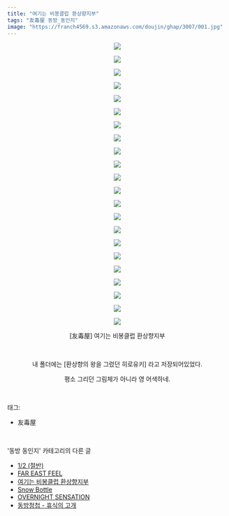 ```yaml
---
title: "여기는 비봉클럽 환상향지부"
tags: "友毒屋 동방_동인지"
image: "https://franch4569.s3.amazonaws.com/doujin/ghap/3007/001.jpg"
---
```

<div class="article">
<p style="text-align: center; clear: none; float: none;"><img src="{{ site.imgserver2 }}/ghap/3007/001.jpg"/></p>
<p style="text-align: center; clear: none; float: none;"><img src="{{ site.imgserver2 }}/ghap/3007/002.jpg"/></p>
<p style="text-align: center; clear: none; float: none;"><img src="{{ site.imgserver2 }}/ghap/3007/003.jpg"/></p>
<p style="text-align: center; clear: none; float: none;"><img src="{{ site.imgserver2 }}/ghap/3007/004.jpg"/></p>
<p style="text-align: center; clear: none; float: none;"><img src="{{ site.imgserver2 }}/ghap/3007/005.jpg"/></p>
<p style="text-align: center; clear: none; float: none;"><img src="{{ site.imgserver2 }}/ghap/3007/006.jpg"/></p>
<p style="text-align: center; clear: none; float: none;"><img src="{{ site.imgserver2 }}/ghap/3007/007.jpg"/></p>
<p style="text-align: center; clear: none; float: none;"><img src="{{ site.imgserver2 }}/ghap/3007/008.jpg"/></p>
<p style="text-align: center; clear: none; float: none;"><img src="{{ site.imgserver2 }}/ghap/3007/009.jpg"/></p>
<p style="text-align: center; clear: none; float: none;"><img src="{{ site.imgserver2 }}/ghap/3007/010.jpg"/></p>
<p style="text-align: center; clear: none; float: none;"><img src="{{ site.imgserver2 }}/ghap/3007/011.jpg"/></p>
<p style="text-align: center; clear: none; float: none;"><img src="{{ site.imgserver2 }}/ghap/3007/012.jpg"/></p>
<p style="text-align: center; clear: none; float: none;"><img src="{{ site.imgserver2 }}/ghap/3007/013.jpg"/></p>
<p style="text-align: center; clear: none; float: none;"><img src="{{ site.imgserver2 }}/ghap/3007/014.jpg"/></p>
<p style="text-align: center; clear: none; float: none;"><img src="{{ site.imgserver2 }}/ghap/3007/015.jpg"/></p>
<p style="text-align: center; clear: none; float: none;"><img src="{{ site.imgserver2 }}/ghap/3007/016.jpg"/></p>
<p style="text-align: center; clear: none; float: none;"><img src="{{ site.imgserver2 }}/ghap/3007/017.jpg"/></p>
<p style="text-align: center; clear: none; float: none;"><img src="{{ site.imgserver2 }}/ghap/3007/018.jpg"/></p>
<p style="text-align: center; clear: none; float: none;"><img src="{{ site.imgserver2 }}/ghap/3007/019.jpg"/></p>
<p style="text-align: center; clear: none; float: none;"><img src="{{ site.imgserver2 }}/ghap/3007/020.jpg"/></p>
<p style="text-align: center; clear: none; float: none;"><img src="{{ site.imgserver2 }}/ghap/3007/021.jpg"/></p>
<p style="text-align: center; clear: none; float: none;"><img src="{{ site.imgserver2 }}/ghap/3007/022.jpg"/></p>
<p style="text-align: center; clear: none; float: none;">[友毒屋] 여기는 비봉클럽 환상향지부</p>
<p style="text-align: center; clear: none; float: none;"><br/></p>
<p style="text-align: center; clear: none; float: none;">내 폴더에는 [환상향의 왕을 그렸던 히로유키] 라고 저장되어있었다.</p>
<p style="text-align: center; clear: none; float: none;">평소 그리던 그림체가 아니라 영 어색하네.</p>
</div><br/>
<div class="tagTrail">
<p>태그: </p>
<ul>
<li>友毒屋</li>
</ul>
</div><br/>
<div class="another">
<p>'동방 동인지' 카테고리의 다른 글</p>
<ul>
<li><a href="/ghap_3009">1/2 (절반)</a></li>
<li><a href="/ghap_3008">FAR EAST FEEL</a></li>
<li><a href="/ghap_3007">여기는 비봉클럽 환상향지부</a></li>
<li><a href="/ghap_3005">Snow Bottle</a></li>
<li><a href="/ghap_3004">OVERNIGHT SENSATION</a></li>
<li><a href="/ghap_3003">동방청첩 - 휴식의 고개</a></li>
</ul>
</div><br/>
<div class="cb_module cb_fluid">
<div class="cb_wrt cb_profile">
</div><!-- commentList close -->
</div><br/>
